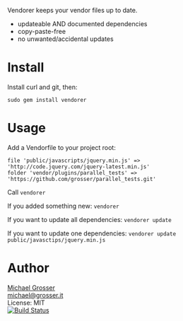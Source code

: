 Vendorer keeps your vendor files up to date.

 - updateable AND documented dependencies
 - copy-paste-free
 - no unwanted/accidental updates

Install
=======
Install curl and git, then:

    sudo gem install vendorer

Usage
=====
Add a Vendorfile to your project root:

    file 'public/javascripts/jquery.min.js' => 'http://code.jquery.com/jquery-latest.min.js'
    folder 'vendor/plugins/parallel_tests' => 'https://github.com/grosser/parallel_tests.git'

Call `vendorer`

If you added something new: `vendorer`

If you want to update all dependencies: `vendorer update`

If you want to update one dependencies: `vendorer update public/javasctips/jquery.min.js`


Author
======
[Michael Grosser](http://grosser.it)<br/>
michael@grosser.it<br/>
License: MIT<br/>
[![Build Status](https://secure.travis-ci.org/grosser/vendorer.png)](http://travis-ci.org/grosser/vendorer)
